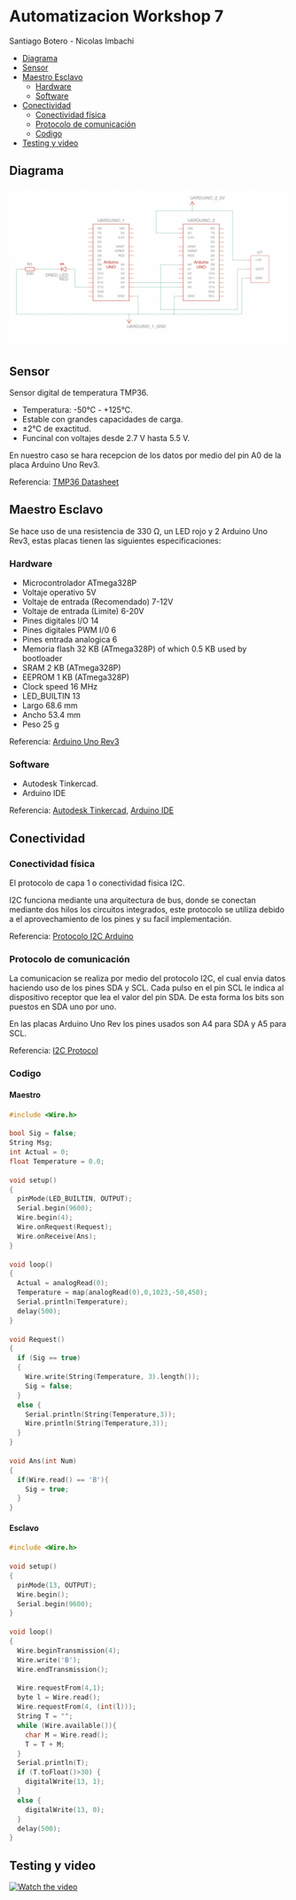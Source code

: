 # Automatizacion Workshop 7
Santiago Botero -  Nicolas Imbachi
 - [Diagrama](#diagrama)
 - [Sensor](#sensor)
 - [Maestro Esclavo](#maestro-esclavo)
   - [Hardware](#hardware)
   - [Software](#software)
 - [Conectividad](#conectividad)
   - [Conectividad física](#conectividad-física)
   - [Protocolo de comunicación](#protocolo-de-comunicación)
   - [Codigo](#codigo)
 - [Testing y video](#testing-y-video)
## Diagrama
![plot](./master_slave.png)
## Sensor

Sensor digital de temperatura TMP36.

- Temperatura: -50°C - +125°C.
- Estable con grandes capacidades de carga.
- ±2°C de exactitud.
- Funcinal con voltajes desde 2.7 V hasta 5.5 V.

En nuestro caso se hara recepcion de los datos por medio del pin A0 de la placa Arduino Uno Rev3. 

Referencia: [TMP36 Datasheet](https://pdf1.alldatasheet.com/datasheet-pdf/view/49108/AD/TMP36.html) 

## Maestro Esclavo

Se hace uso de una resistencia de 330 Ω, un LED rojo y 2 Arduino Uno Rev3, estas placas tienen las siguientes especificaciones:

### Hardware

- Microcontrolador	ATmega328P
- Voltaje operativo	5V
- Voltaje de entrada (Recomendado)	7-12V
- Voltaje de entrada (Limite)	6-20V
- Pines digitales I/O	14
- Pines digitales PWM  I/0 6
- Pines entrada analogica	6
- Memoria flash	32 KB (ATmega328P) of which 0.5 KB used by bootloader
- SRAM	2 KB (ATmega328P)
- EEPROM	1 KB (ATmega328P)
- Clock speed	16 MHz
- LED_BUILTIN	13
- Largo	68.6 mm
- Ancho	53.4 mm
- Peso	25 g

Referencia: [Arduino Uno Rev3](https://docs.arduino.cc/resources/datasheets/A000066-datasheet.pdf)

### Software

- Autodesk Tinkercad.
- Arduino IDE

Referencia: [Autodesk Tinkercad](https://www.tinkercad.com/), [Arduino IDE](https://docs.arduino.cc)

## Conectividad

### Conectividad física
El protocolo de capa 1 o conectividad fisica I2C.

I2C funciona mediante una arquitectura de bus, donde se conectan mediante dos hilos los circuitos integrados, este protocolo se utiliza debido a el aprovechamiento de los pines y su facil implementación.

Referencia: [Protocolo I2C Arduino](https://docs.arduino.cc/learn/communication/wire) 

### Protocolo de comunicación
La comunicacion se realiza por medio del protocolo I2C, el cual envia datos haciendo uso de los pines  SDA y SCL. Cada pulso en el pin SCL le indica al dispositivo receptor que lea el valor del pin SDA. De esta forma los bits son puestos en SDA uno por uno.

En las placas Arduino Uno Rev  los pines usados son A4 para SDA y A5 para SCL.

Referencia: [I2C Protocol ](https://docs.arduino.cc/learn/communication/wire)

### Codigo
#### Maestro
```cpp
#include <Wire.h>

bool Sig = false;
String Msg; 
int Actual = 0;
float Temperature = 0.0;

void setup()
{
  pinMode(LED_BUILTIN, OUTPUT);
  Serial.begin(9600);
  Wire.begin(4);
  Wire.onRequest(Request);
  Wire.onReceive(Ans);
}

void loop()
{
  Actual = analogRead(0);
  Temperature = map(analogRead(0),0,1023,-50,450);
  Serial.println(Temperature);
  delay(500);
}

void Request()
{
  if (Sig == true)
  {
    Wire.write(String(Temperature, 3).length());
    Sig = false;
  }
  else {
    Serial.println(String(Temperature,3));
    Wire.println(String(Temperature,3));
  }
}

void Ans(int Num)
{
  if(Wire.read() == 'B'){
    Sig = true;
  }
} 
```
#### Esclavo
```cpp
#include <Wire.h>

void setup()
{
  pinMode(13, OUTPUT);
  Wire.begin();
  Serial.begin(9600);
}

void loop()
{
  Wire.beginTransmission(4);
  Wire.write('B');
  Wire.endTransmission(); 
  
  Wire.requestFrom(4,1);
  byte l = Wire.read();
  Wire.requestFrom(4, (int(l)));
  String T = "";
  while (Wire.available()){
  	char M = Wire.read();
    T = T + M;
  }
  Serial.println(T);
  if (T.toFloat()>30) {
  	digitalWrite(13, 1);
  }
  else {
  	digitalWrite(13, 0);
  }
  delay(500);              
}
```
## Testing y video
[![Watch the video](https://i.imgur.com/JqwJ3Ep.png)](https://youtu.be/SfSzf6OfsTg)

